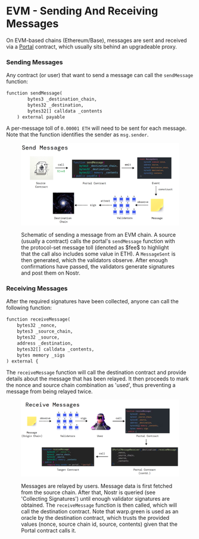 # EVM - Sending And Receiving Messages

On EVM-based chains (Ethereum/Base), messages are sent and received via a [Portal](https://github.com/warpdotgreen/cli/blob/master/contracts/Portal.sol) contract, which usually sits behind an upgradeable proxy.

### Sending Messages

Any contract (or user) that want to send a message can call the `sendMessage` function:

```
function sendMessage(
        bytes3 _destination_chain,
        bytes32 _destination,
        bytes32[] calldata _contents
    ) external payable 
```

A per-message toll of `0.00001 ETH` will need to be sent for each message. Note that the function identifies the sender as `msg.sender`.

<figure><img src="../../.gitbook/assets/image (2) (1).png" alt=""><figcaption><p>Schematic of sending a message from an EVM chain. A source (usually a contract) calls the portal's <code>sendMessage</code> function with the protocol-set message toll (denoted as $fee$ to highlight that the call also includes some value in ETH). A <code>MessageSent</code> is then generated, which the validators observe. After enough confirmations have passed, the validators generate signatures and post them on Nostr.</p></figcaption></figure>

### Receiving Messages

After the required signatures have been collected, anyone can call the following function:

```
function receiveMessage(
    bytes32 _nonce,
    bytes3 _source_chain,
    bytes32 _source,
    address _destination,
    bytes32[] calldata _contents,
    bytes memory _sigs
) external {
```

The `receiveMessage` function will call the destination contract and provide details about the message that has been relayed. It then proceeds to mark the nonce and source chain combination as 'used', thus preventing a message from being relayed twice.

<figure><img src="../../.gitbook/assets/image (1) (1) (1).png" alt=""><figcaption><p>Messages are relayed by users. Message data is first fetched from the source chain. After that, Nostr is queried (see 'Collecting Signatures') until enough validator signatures are obtained. The <code>receiveMessage</code> function is then called, which will call the destination contract. Note that warp.green is used as an oracle by the destination contract, which trusts the provided values (nonce, source chain id, source, contents) given that the Portal contract calls it.</p></figcaption></figure>
